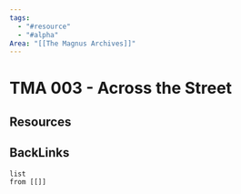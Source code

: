 ```yaml
---
tags:
  - "#resource"
  - "#alpha"
Area: "[[The Magnus Archives]]"
---
```


# TMA 003 - Across the Street


## Resources


## BackLinks

```dataview
list
from [[]]
```

